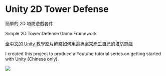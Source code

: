 # Unity 2D Tower Defense

簡單的 2D 塔防遊戲套件

Simple 2D Tower Defense Game Framework


[全中文的 Unity 教學影片解釋如何用這專案來產生自己的塔防遊戲](https://www.youtube.com/watch?v=DxEF66d1QV8&index=1&list=PL0mRmsBTwydnHvB_mHRRg5W2OMZao7Ub2)

I created this project to produce a Youtube tutorial series on getting started with Unity (Chinese only).


![](http://i.imgur.com/UzV7bwE.png)
